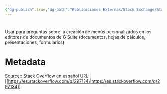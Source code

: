 ```yaml
---
{"dg-publish":true,"dg-path":"Publicaciones Externas/Stack Exchange/Stack Overflow en español/es.stackoverflow.com-297134.md","permalink":"/publicaciones-externas/stack-exchange/stack-overflow-en-espanol/es-stackoverflow-com-297134/","hide":true,"noteIcon":"\"0\"","created":"2024-04-03T12:49:10.760-06:00","updated":"2024-04-05T16:43:56.140-06:00"}
---
```


# 

Usar para preguntas sobre la creación de menús personalizados en los editores de documentos de G Suite (documentos, hojas de cálculos, presentaciones, formularios)

# Metadata
Source:: Stack Overflow en español
URL:: [[https://es.stackoverflow.com/q/297134\|https://es.stackoverflow.com/q/297134]]


